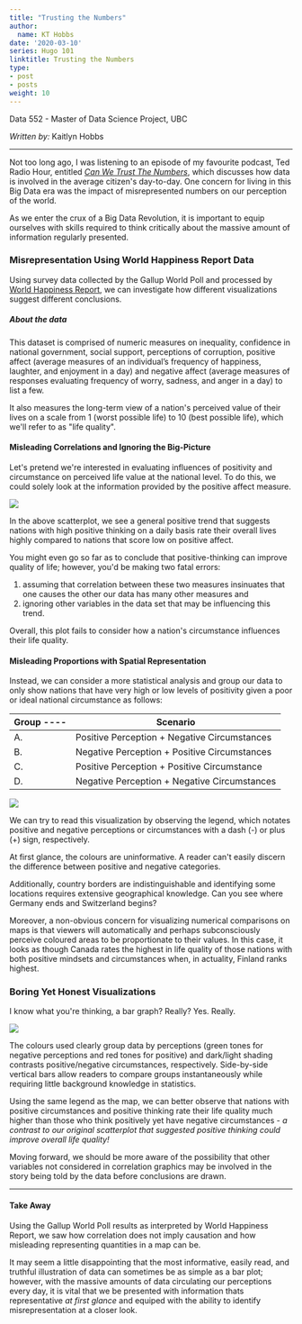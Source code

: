 ```yaml
---
title: "Trusting the Numbers"
author:
  name: KT Hobbs
date: '2020-03-10'
series: Hugo 101
linktitle: Trusting the Numbers
type:
- post
- posts
weight: 10
---
```


Data 552 - Master of Data Science Project, UBC

*Written by:* Kaitlyn Hobbs

----

Not too long ago, I was listening to an episode of my favourite podcast, Ted Radio Hour, entitled [*Can We Trust The Numbers*](https://www.npr.org/programs/ted-radio-hour/580617765/can-we-trust-the-numbers), which discusses how data is involved in the average citizen's day-to-day. One concern for living in this Big Data era was the impact of misrepresented numbers on our perception of the world. 

As we enter the crux of a Big Data Revolution, it is important to equip ourselves with skills required to think critically about the massive amount of information regularly presented.


### Misrepresentation Using World Happiness Report Data

Using survey data collected by the Gallup World Poll and processed by [World Happiness Report](https://worldhappiness.report/ed/2019/), we can investigate how different visualizations suggest different conclusions. 

##### About the data

This dataset is comprised of numeric measures on inequality, confidence in national government,  social support, perceptions of corruption, positive affect (average measures of an individual’s frequency of happiness, laughter, and enjoyment in a day) and negative affect (average measures of responses evaluating frequency of worry, sadness, and anger in a day) to list a few. 

It also measures the long-term view of a nation's perceived value of their lives on a scale from 1 (worst possible life) to 10 (best possible life), which we'll refer to as "life quality".


#### Misleading Correlations and Ignoring the Big-Picture

Let's pretend we're interested in evaluating influences of positivity and circumstance on perceived life value at the national level. To do this, we could solely look at the information provided by the positive affect measure.


![](/GWP-scatterplot.png)

In the above scatterplot, we see a general positive trend that suggests nations with high positive thinking on a daily basis rate their overall lives highly compared to nations that score low on positive affect. 

You might even go so far as to conclude that positive-thinking can improve quality of life; however, you'd be making two fatal errors: 

  1. assuming that correlation between these two measures insinuates that one causes the other our data has many other measures and 
  2. ignoring other variables in the data set that may be influencing this trend.
    
    
Overall, this plot fails to consider how a nation's circumstance influences their life quality. 


#### Misleading Proportions with Spatial Representation

Instead, we can consider a more statistical analysis and group our data to only show nations that have very high or low levels of positivity given a poor or ideal national circumstance as follows:

Group ----|     Scenario
----------------|---------
A. | Positive Perception + Negative Circumstances
B. | Negative Perception + Positive Circumstances
C. | Positive Perception + Positive Circumstance
D. | Negative Perception + Negative Circumstances

![](/GWP-map.png)


We can try to read this visualization by observing the legend, which notates positive and negative perceptions or circumstances with a dash (-) or plus (+) sign, respectively.

At first glance, the colours are uninformative. A reader can't easily discern the difference between positive and negative categories.

Additionally, country borders are indistinguishable and identifying some locations requires extensive geographical knowledge. Can you see where Germany ends and Switzerland begins?

Moreover, a non-obvious concern for visualizing numerical comparisons on maps is that viewers will automatically and perhaps subconsciously perceive coloured areas to be proportionate to their values. In this case, it looks as though Canada rates the highest in life quality of those nations with both positive mindsets and circumstances when, in actuality, Finland ranks highest.


### Boring Yet Honest Visualizations

I know what you're thinking, a bar graph? Really? Yes. Really. 

![](/GWP-bar.png)

The colours used clearly group data by perceptions (green tones for negative perceptions and red tones for positive) and dark/light shading contrasts positive/negative circumstances, respectively. Side-by-side vertical bars allow readers to compare groups instantaneously while requiring little background knowledge in statistics.

Using the same legend as the map, we can better observe that nations with positive circumstances and positive thinking rate their life quality much higher than those who think positively yet have negative circumstances - *a contrast to our original scatterplot that suggested positive thinking could improve overall life quality!*

Moving forward, we should be more aware of the possibility that other variables not considered in correlation graphics may be involved in the story being told by the data before conclusions are drawn.

---

#### Take Away

Using the Gallup World Poll results as interpreted by World Happiness Report, we saw how correlation does not imply causation and how misleading representing quantities in a map can be.

It may seem a little disappointing that the most informative, easily read, and truthful illustration of data can sometimes be as simple as a bar plot; however, with the massive amounts of data circulating our perceptions every day, it is vital that we be presented with information thats representative *at first glance* and equiped with the ability to identify misrepresentation at a closer look.

